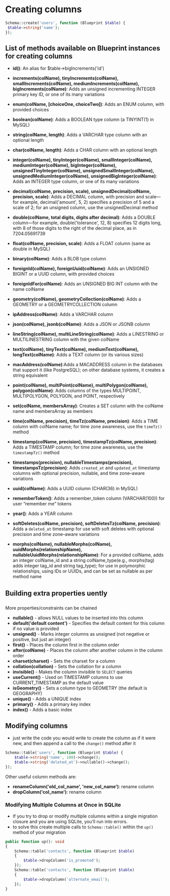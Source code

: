 <!-- @format -->

# Creating columns

```php
Schema::create('users', function (Blueprint $table) {
 $table->string('name');
});
```

## List of methods available on Blueprint instances for creating columns

- **id()**: An alias for $table->bigIncrements('id')
- **increments(colName), tinyIncrements(colName), smallIncrements(colName), mediumIncrements(colName), bigIncrements(colName)**: Adds an unsigned incrementing INTEGER primary key ID, or one of its many variations
- **enum(colName, [choiceOne, choiceTwo])**: Adds an ENUM column, with provided choices
- **boolean(colName)**: Adds a BOOLEAN type column (a TINYINT(1) in MySQL)
- **string(colName, length)**: Adds a VARCHAR type column with an optional length
- **char(colName, length)**: Adds a CHAR column with an optional length
- **integer(colName), tinyInteger(colName), smallInteger(colName), mediumInteger(colName), bigInteger(colName), unsignedTinyInteger(colName), unsignedSmallInteger(colName), unsignedMediumInteger(colName), unsignedBigInteger(colName)**: Adds an INTEGER type column, or one of its many variations
- **decimal(colName, precision, scale), unsignedDecimal(colName, precision, scale)**: Adds a DECIMAL column, with precision and scale—for example, decimal('amount', 5, 2) specifies a precision of 5 and a scale of 2; for an unsigned column, use the unsignedDecimal method
- **double(colName, total digits, digits after decimal)**: Adds a DOUBLE column—for example, double('tolerance', 12, 8) specifies 12 digits long, with 8 of those digits to the right of the decimal place, as in 7204.05691739
- **float(colName, precision, scale)**: Adds a FLOAT column (same as double in MySQL)
- **binary(colName)**: Adds a BLOB type column
- **foreignId(colName), foreignUuid(colName)**: Adds an UNSIGNED BIGINT or a UUID column, with provided choices
- **foreignIdFor(colName)**: Adds an UNSIGNED BIG INT column with the name colName
- **geometry(colName), geometryCollection(colName)**: Adds a GEOMETRY or a GEOMETRYCOLLECTION column
- **ipAddress(colName)**: Adds a VARCHAR column
- **json(colName), jsonb(colName)**: Adds a JSON or JSONB column
- **lineString(colName), multiLineString(colName)**: Adds a LINESTRING or MULTILINESTRING column with the given colName
- **text(colName), tinyText(colName), mediumText(colName), longText(colName)**: Adds a TEXT column (or its various sizes)
- **macAddress(colName)**:Adds a MACADDRESS column in the databases that support it (like PostgreSQL); on other database systems, it creates a string equivalent
- **point(colName), multiPoint(colName), multiPolygon(colName), polygon(colName)**: Adds columns of the types MULTIPOINT, MULTIPOLYGON, POLYGON, and POINT, respectively
- **set(colName, membersArray)**: Creates a SET column with the colName name and membersArray as members
- **time(colName, precision), timeTz(colName, precision)**: Adds a TIME column with colName name; for time zone awareness, use the `timeTz()` method

- **timestamp(colName, precision), timestampTz(colName, precision)**: Adds a TIMESTAMP column; for time zone awareness, use the `timestampTz()` method
- **timestamps(precision), nullableTimestamps(precision), timestampsTz(precision)**: Adds `created_at` and `updated_at` timestamp columns with optional precision, nullable, and time zone–aware variations
- **uuid(colName)**: Adds a UUID column (CHAR(36) in MySQL)
- **rememberToken()**: Adds a remember_token column (VARCHAR(100)) for user “remember me” tokens
- **year()**: Adds a YEAR column
- **softDeletes(colName, precision), softDeletesTz(colName, precision)**: Adds a `deleted_at` timestamp for use with soft deletes with optional precision and time zone–aware variations

- **morphs(colName), nullableMorphs(colName), uuidMorphs(relationshipName), nullableUuidMorphs(relationshipName)**: For a provided colName, adds an integer colName_id and a string colName_type(e.g., morphs(tag) adds integer tag_id and string tag_type); for use in polymorphic relationships, using IDs or UUIDs, and can be set as nullable as per method name

## Building extra properties uently

More properties/constraints can be chained

- **nullable()** - allows NULL values to be inserted into this column
- **default('default content')** - Specifies the default content for this column if no value is provided
- **unsigned()** - Marks integer columns as unsigned (not negative or positive, but just an integer)
- **first()** - Places the column first in the column order
- **after(colName)** - Places the column after another column in the column order
- **charset(charset)** - Sets the charset for a column
- **collation(collation)** - Sets the collation for a column
- **invisible()** - Makes the column invisible to `SELECT` queries
- **useCurrent()** - Used on TIMESTAMP columns to use CURRENT_TIMESTAMP as the default value
- **isGeometry()** - Sets a column type to GEOMETRY (the default is GEOGRAPHY)
- **unique()** - Adds a UNIQUE index
- **primary()** - Adds a primary key index
- **index()** - Adds a basic index

## Modifying columns

- just write the code you would write to create the column as if it were new, and then append a call to the `change()` method after it

```php
Schema::table('users', function (Blueprint $table) {
    $table->string('name', 100)->change();
    $table->string('deleted_at')->nullable()->change();
});
```

Other useful column methods are:

- **renameColumn('old_col_name', 'new_col_name')**: rename column
- **dropColumn('col_name')**: rename column

### Modifying Multiple Columns at Once in SQLite

- If you try to drop or modify multiple columns within a single migration closure and you are using SQLite, you’ll run into errors.
- to solve this create multiple calls to `Schema::table()` within the `up()` method of your migration

```php
public function up(): void
{
    Schema::table('contacts', function (Blueprint $table)
    {
        $table->dropColumn('is_promoted');
    });
    Schema::table('contacts', function (Blueprint $table)
    {
        $table->dropColumn('alternate_email');
    });
}
```
